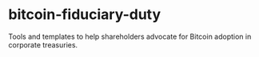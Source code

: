 # bitcoin-fiduciary-duty
Tools and templates to help shareholders advocate for Bitcoin adoption in corporate treasuries.
